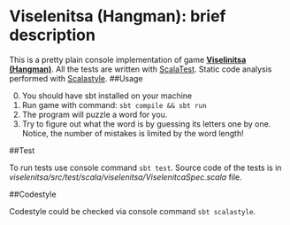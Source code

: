 Viselenitsa (Hangman): brief description
==============================

This is a pretty plain console implementation of game [**Viselinitsa (Hangman)**](https://en.wikipedia.org/wiki/Hangman_(game)).
All the tests are written with [ScalaTest](https://www.scalatest.org/). Static code analysis performed with [Scalastyle](http://www.scalastyle.org/). 
##Usage

0. You should have sbt installed on your machine
1. Run game with command:
`sbt compile && sbt run`
2. The program will puzzle a word for you. 
3. Try to figure out what the word is by guessing its letters one by one. Notice, the number of mistakes is limited by the word length!

##Test

To run tests use console command `sbt test`. Source code of the tests is in *viselenitsa/src/test/scala/viselenitsa/ViselenitcaSpec.scala* file.

##Codestyle

Codestyle could be checked via console command `sbt scalastyle`.

